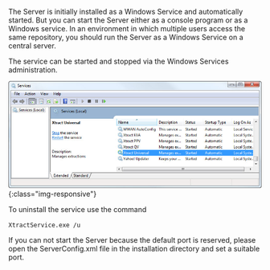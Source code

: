 The Server is initially installed as a Windows Service and automatically started. But you can start the Server either as a console program or as a Windows service. In an environment in which multiple users access the same repository, you should run the Server as a Windows Service on a central server.

The service can be started and stopped via the Windows Services administration. 

![Services-Start-Server](/img/content/Services-Start-Server.png){:class="img-responsive"}

To uninstall the service use the command 
```
XtractService.exe /u
```

If you can not start the Server because the default port is reserved, please open the ServerConfig.xml file in the installation directory and set a suitable port.